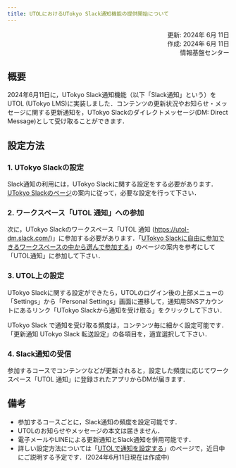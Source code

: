 ```yaml
---
title: UTOLにおけるUTokyo Slack通知機能の提供開始について
---
```


<div style="text-align: right;">
<span>更新: 2024年 6月 11日</span></br>
<span>作成: 2024年 6月 11日</span></br>
<span>情報基盤センター</span></br>
</div>

## 概要

2024年6月11日に，UTokyo Slack通知機能（以下「Slack通知」という）をUTOL (UTokyo LMS)に実装しました．コンテンツの更新状況やお知らせ・メッセージに関する更新通知を，UTokyo Slackのダイレクトメッセージ(DM: Direct Message)として受け取ることができます．

## 設定方法

### 1. UTokyo Slackの設定

Slack通知の利用には，UTokyo Slackに関する設定をする必要があります．[UTokyo Slackのページ](/slack/)の案内に従って，必要な設定を行って下さい．

### 2. ワークスペース「UTOL 通知」への参加

次に，UTokyo Slackのワークスペース「UTOL 通知 (<https://utol-dm.slack.com/>)」に参加する必要があります．「[UTokyo Slackに自由に参加できるワークスペースの中から選んで参加する](/slack/join)」のページの案内を参考にして「UTOL通知」に参加して下さい．

### 3. UTOL上の設定

UTokyo Slackに関する設定ができたら，UTOLのログイン後の上部メニューの「Settings」から「Personal Settings」画面に遷移して，通知用SNSアカウントにあるリンク「UTokyo Slackから通知を受け取る」をクリックして下さい．

UTokyo Slack で通知を受け取る頻度は，コンテンツ毎に細かく設定可能です．「更新通知 UTokyo Slack 転送設定」の各項目を，適宜選択して下さい．

### 4. Slack通知の受信

参加するコースでコンテンツなどが更新されると，設定した頻度に応じてワークスペース「UTOL 通知」に登録されたアプリからDMが届きます．

## 備考

- 参加するコースごとに，Slack通知の頻度を設定可能です．
- UTOLのお知らせやメッセージの本文は届きません．
- 電子メールやLINEによる更新通知とSlack通知を併用可能です．
- 詳しい設定方法については「[UTOLで通知を設定する](/utol/notification/)」のページで，近日中にご説明する予定です．(2024年6月11日現在は作成中)
